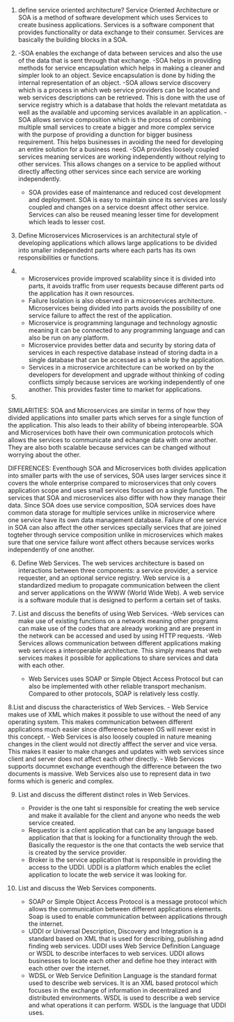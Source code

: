1. define service oriented architecture?
	Service Oriented Architecture or SOA is a method of software development which uses Services to create business applications. Services is a software component that provides functionality or data exchange to their consumer. Services are basically the building blocks in a SOA. 

2. 	-SOA enables the exchange of data between services and also the use of the data that is sent through that exchange.
	-SOA helps in providing methods for service encapsulation which helps in making a cleaner and simpler look to an object. Sevice encapsulation is done by hiding the internal representation of an object.
	-SOA allows service discovery which is a process in which web service providers can be located and web services descriptions can be retrieved. This is done with the use of service registry which is a database that holds the relevant metatdata as well as the available and upcoming services available in an application.
	-SOA allows service composition which is the process of combining multiple small services to create a bigger and  more complex service with the purpose of providing a dunction for  bigger business requirement. This helps businesses in avoiding the need for developing an entire solution for a business need.
	-SOA provides loosely coupled services meaning services are working independently without relying to other services. This allows changes on a service to be applied without directly affecting other services since each service are working independently.
	- SOA provides ease of maintenance and reduced cost development and deployment. SOA is easy to maintain since its services are lossly coupled and changes on a service doesnt affect other service. Services can also be reused meaning lesser time for development which leads to lesser cost. 

3. Define Microservices 
	Microservices is an architectural style of developing applications which allows large applications to be divided into smaller independednt parts where each parts has its own responsibilities or functions. 

4.	- Microservices provide improved scalability since it is divided into parts, it avoids traffic from user requests because different parts od the application has it own resources. 
	- Failure Isolation is also observed in a microservices architecture. Microservices being divided into parts avoids the possibility of one service failure to affect the rest of the application.
	- Microservice is programming langunage and technology agnostic meaning it can be connected to any programming language and can also be run on any platform.
	- Microservice provides better data and security by storing data of services in each respective database instead of storing dadta in a single database that can be accessed as a whole by the application.
	- Services in a microservice architecture can be worked on by the developers for development and upgrade without thinking of coding conflicts simply because services are working independently of one another. This provides faster time to market for applications. 
	
5. 
SIMILARITIES:
	SOA and Microservices are similar in terms of how they divided applications into smaller parts which serves for a single function of the application. This also leads to their ability of bbeing interopearble. SOA and Microservices both have their own communication protocols which allows the services to communicate and echange data with onw another. They are also both scalable because services can be changed without worrying about the other.

DIFFERENCES:
	Eventhough SOA and Microservices both divides application into smaller parts with the use of services, SOA uses larger services since it covers the whole enterprise compared to microservices that only covers application scope and uses small services focused on a single function. The services that SOA and microservices also differ with how they manage their data. Since SOA does use service composition, SOA services does have common data storage for multiple services unlike in microservice where one service have its own data management database. Failure of one service in SOA can also affect the other services specially services that are joined togteher through service composition unlike in microservices which makes sure that one service failure wont affect others because services works independently of one another.  

6. Define Web Services.
	The web services architecture is based on interactions between three components: a service provider, a service requester, and an optional service registry. Web service is a standardized medium to propagate communication between the client and server applications on the WWW (World Wide Web). A web service is a software module that is designed to perform a certain set of tasks.

7. List and discuss the benefits of using Web Services.
	-Web services can make use of existing functions on a network meaning other programs can make use of the codes that are already working and are present in the network can be accessed and used by using HTTP requests.
	-Web Services allows communication between different applications making web services a interoperable architecture. This simply means that web services makes it possible for applications to share services and data with each other.
	- Web Services uses SOAP or Simple Object Access Protocol but can also be implemented with other reliable transport mechanism. Compared to other protocols, SOAP is relatively less costly.

8.List and discuss the characteristics of Web Services.
	- Web Service makes use of XML which makes it possible to use without the need of any operating system. This makes communication between different applications much easier since difference between OS will never exist in this concept.
	- Web Services is also loosely coupled in nature meaning changes in the client would not directly afffect the server and vice versa. This makes it easier to make changes and updates with web services since client and server does not affect each other directly.
	- Web Services supports documnet exchange eventhough the difference between the two documents is massive. Web Services also use to represent data in two forms which is generic and complex. 

9. List and discuss the different distinct roles in Web Services. 
	- Provider is the one taht si responsible for creating the web service and make it available for the client and anyone who needs the web service created.
	- Requestor is a client application that can be any language based application that that is looking for a functionality through the web. Basically the requestor is the one that contacts the web service that is created by the service provider. 
	- Broker is the service application that is responsible in providing the access to the UDDI. UDDI is a platform which enables the ecliet application to locate the web service it was looking for.

10. List and discuss the Web Services components.
	- SOAP or Simple Object Access Protocol is a message protocol which allows the communication between different applications elements. Soap is used to enable communication between applications through the internet.
	- UDDI or Universal Description, Discovery and Integration is a standard based on XML that is used for describing, publishing adnd finding web services. UDDI uses Web Service Definition Language or WSDL to describe interfaces to web services. UDDI allows businesses to locate each other and define hoe they interact with each other over the internet. 
	- WDSL or Web Service Definition Language is the standard format used to describe web services. It is an XML based protocol which focuses in the exchange of information in decentralized and distributed environments. WSDL is used to describe a web service and what operations it can perform. WSDL is the language that UDDI uses.
	
	


	         